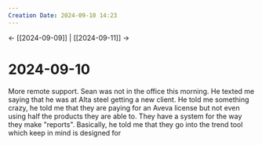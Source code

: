 ```yaml
---
Creation Date: 2024-09-10 14:23
---
```


<- [[2024-09-09]] | [[2024-09-11]]  ->

# 2024-09-10
More remote support. Sean was not in the office this morning. He texted me saying that he was at Alta steel getting a new client. He told me something crazy, he told me that they are paying for an Aveva license but not even using half the products they are able to. They have a system for the way they make "reports". Basically, he told me that they go into the trend tool which keep in mind is designed for 